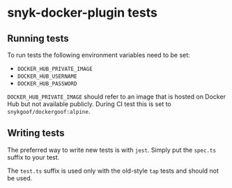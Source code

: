 # snyk-docker-plugin tests

## Running tests

To run tests the following environment variables need to be set:

- `DOCKER_HUB_PRIVATE_IMAGE`
- `DOCKER_HUB_USERNAME`
- `DOCKER_HUB_PASSWORD`

`DOCKER_HUB_PRIVATE_IMAGE` should refer to an image that is hosted on Docker Hub but not available publicly. During CI test this is set to `snykgoof/dockergoof:alpine`.

## Writing tests

The preferred way to write new tests is with `jest`. Simply put the `spec.ts` suffix to your test.

The `test.ts` suffix is used only with the old-style `tap` tests and should not be used.

